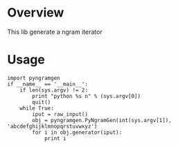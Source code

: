 Overview
========
This lib generate a ngram iterator

Usage
=====
```
import pyngramgen
if __name__ == '__main__':
    if len(sys.argv) != 2:
        print "python %s n" % (sys.argv[0])
        quit()
    while True:
        iput = raw_input()
        obj = pyngramgen.PyNgramGen(int(sys.argv[1]), 'abcdefghijklmnopqrstuvwxyz')
        for i in obj.generator(iput):
            print i
```

